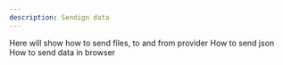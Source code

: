 ```yaml
---
description: Sendign data
---
```


Here will show how to send files, to and from provider
How to send json
How to send data in browser




